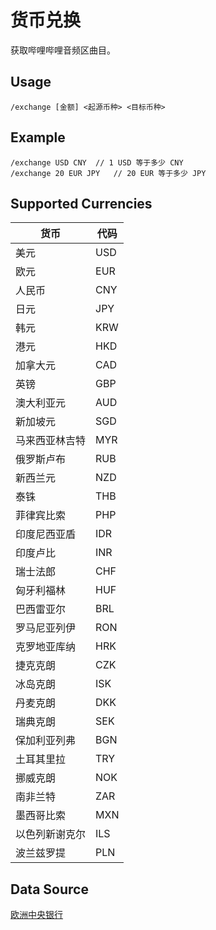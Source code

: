 # 货币兑换

获取哔哩哔哩音频区曲目。

## Usage

``` 
/exchange [金额] <起源币种> <目标币种>
```

## Example

```
/exchange USD CNY  // 1 USD 等于多少 CNY
/exchange 20 EUR JPY   // 20 EUR 等于多少 JPY
```

## Supported Currencies

| 货币 | 代码 |
| ---- | ---- |
| 美元 | USD |
| 欧元 | EUR |
| 人民币 | CNY |
| 日元 | JPY |
| 韩元 | KRW |
| 港元 | HKD |
| 加拿大元 | CAD |
| 英镑 | GBP |
| 澳大利亚元 | AUD |
| 新加坡元 | SGD |
| 马来西亚林吉特 | MYR |
| 俄罗斯卢布 | RUB |
| 新西兰元 | NZD |
| 泰铢 | THB | 
| 菲律宾比索 | PHP |
| 印度尼西亚盾 | IDR |
| 印度卢比 | INR |
| 瑞士法郎 | CHF |
| 匈牙利福林 | HUF |
| 巴西雷亚尔 | BRL |
| 罗马尼亚列伊 | RON |
| 克罗地亚库纳 | HRK |
| 捷克克朗 | CZK |
| 冰岛克朗 | ISK |
| 丹麦克朗 | DKK | 
| 瑞典克朗 | SEK | 
| 保加利亚列弗 | BGN | 
| 土耳其里拉 | TRY | 
| 挪威克朗 | NOK |
| 南非兰特 | ZAR |
| 墨西哥比索 | MXN |
| 以色列新谢克尔 | ILS |
| 波兰兹罗提 | PLN |

## Data Source

[欧洲中央银行](https://www.ecb.europa.eu/)
